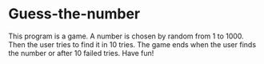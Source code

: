 
# Guess-the-number

This program is a game.
A number is chosen by random from 1 to 1000. Then the user tries to find it in 10 tries.
The game ends when the user finds the number or after 10 failed tries.
Have fun!
